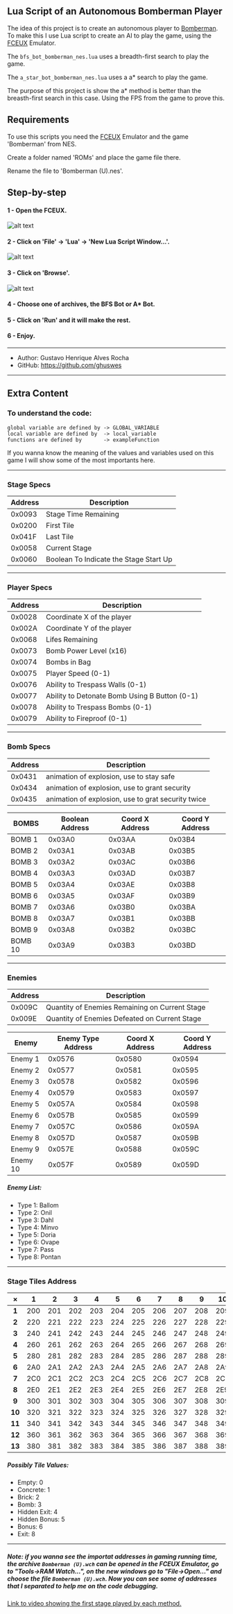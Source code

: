 ## Lua Script of an Autonomous Bomberman Player

The idea of this project is to create an autonomous player to [Bomberman](https://en.wikipedia.org/wiki/Bomberman_(1983_video_game)). To make this I use Lua script to create an AI to play the game, using the [FCEUX](https://fceux.com/web/home.html) Emulator.

The `bfs_bot_bomberman_nes.lua` uses a breadth-first search to play the game.

The `a_star_bot_bomberman_nes.lua` uses a a* search to play the game.

The purpose of this project is show the a* method is better than the breasth-first search in this case. Using the FPS from the game to prove this.

## Requirements

To use this scripts you need the [FCEUX](https://fceux.com/web/home.html) Emulator and the game 'Bomberman' from NES.

Create a folder named 'ROMs' and place the game file there.

Rename the file to 'Bomberman (U).nes'.

## Step-by-step

#### 1 - Open the FCEUX.

![alt text](FCEUX.png)

#### 2 - Click on 'File' -> 'Lua' -> 'New Lua Script Window...'.

![alt text](LuaScript.png)

#### 3 - Click on 'Browse'.

![alt text](BrowseScript.png)

#### 4 - Choose one of archives, the BFS Bot or A* Bot.

#### 5 - Click on 'Run' and it will make the rest.

#### 6 - Enjoy.

---

* Author: Gustavo Henrique Alves Rocha
* GitHub: https://github.com/ghuswes

---

## Extra Content

### To understand the code:
    global variable are defined by -> GLOBAL_VARIABLE
    local variable are defined by  -> local_variable
    functions are defined by       -> exampleFunction

If you wanna know the meaning of the values and variables used on this game I will show some of the most importants here.

---

### Stage Specs
| Address | Description |
|-|-|
| 0x0093 | Stage Time Remaining |
| 0x0200 | First Tile |
| 0x041F | Last Tile |
| 0x0058 | Current Stage |
| 0x0060 | Boolean To Indicate the Stage Start Up |

---

### Player Specs
| Address | Description |
|-|-|
| 0x0028 | Coordinate X of the player |
| 0x002A | Coordinate Y of the player |
| 0x0068 | Lifes Remaining |
| 0x0073 | Bomb Power Level (x16) |
| 0x0074 | Bombs in Bag |
| 0x0075 | Player Speed (0-1) |
| 0x0076 | Ability to Trespass Walls (0-1) |
| 0x0077 | Ability to Detonate Bomb Using B Button (0-1) |
| 0x0078 | Ability to Trespass Bombs (0-1) |
| 0x0079 | Ability to Fireproof (0-1) |

---

### Bomb Specs
| Address | Description |
|-|-|
| 0x0431 |  animation of explosion, use to stay safe |
| 0x0434 |  animation of explosion, use to grant security |
| 0x0435 |  animation of explosion, use to grat security twice |


| BOMBS | Boolean Address | Coord X Address | Coord Y Address |
|-------|----------------|---------|---------|
| BOMB 1 | 0x03A0 | 0x03AA | 0x03B4 |
| BOMB 2 | 0x03A1 | 0x03AB | 0x03B5 |
| BOMB 3 | 0x03A2 | 0x03AC | 0x03B6 |
| BOMB 4 | 0x03A3 | 0x03AD | 0x03B7 |
| BOMB 5 | 0x03A4 | 0x03AE | 0x03B8 |
| BOMB 6 | 0x03A5 | 0x03AF | 0x03B9 |
| BOMB 7 | 0x03A6 | 0x03B0 | 0x03BA |
| BOMB 8 | 0x03A7 | 0x03B1 | 0x03BB |
| BOMB 9 | 0x03A8 | 0x03B2 | 0x03BC |
| BOMB 10 | 0x03A9 | 0x03B3 | 0x03BD |


---

### Enemies
| Address | Description |
|-|-|
| 0x009C |  Quantity of Enemies Remaining on Current Stage |
| 0x009E |  Quantity of Enemies Defeated on Current Stage |

| Enemy | Enemy Type Address | Coord X Address | Coord Y Address |
|-|-|-|-|
| Enemy 1 | 0x0576 | 0x0580 | 0x0594 | 
| Enemy 2 | 0x0577 | 0x0581 | 0x0595 | 
| Enemy 3 | 0x0578 | 0x0582 | 0x0596 | 
| Enemy 4 | 0x0579 | 0x0583 | 0x0597 | 
| Enemy 5 | 0x057A | 0x0584 | 0x0598 | 
| Enemy 6 | 0x057B | 0x0585 | 0x0599 | 
| Enemy 7 | 0x057C | 0x0586 | 0x059A | 
| Enemy 8 | 0x057D | 0x0587 | 0x059B | 
| Enemy 9 | 0x057E | 0x0588 | 0x059C | 
| Enemy 10 | 0x057F | 0x0589 | 0x059D | 

##### Enemy List:
 * Type 1: Ballom
 * Type 2: Onil
 * Type 3: Dahl
 * Type 4: Minvo
 * Type 5: Doria
 * Type 6: Ovape
 * Type 7: Pass
 * Type 8: Pontan

---

### Stage Tiles Address
| × | 1 | 2 | 3 | 4 | 5 | 6 | 7 | 8 | 9 | 10 | 11 | 12 | 13 | 14 | 15 | 16 | 17 | 18 | 19 | 20 | 21 | 22 | 23 | 24 | 25 | 26 | 27 | 28 | 29 | 30 | 31 | 32 |
|:---:|-|-|-|-|-|-|-|-|-|-|-|-|-|-|-|-|-|-|-|-|-|-|-|-|-|-|-|-|-|-|-|-|
| **1** | 200 | 201 | 202 | 203 | 204 | 205 | 206 | 207 | 208 | 209 | 20A | 20B | 20C | 20D | 20E | 20F | 210 | 211 | 212 | 213 | 214 | 215 | 216 | 217 | 218 | 219 | 21A | 21B | 21C | 21D | 21E | 21F | 
|  **2** | 220 | 221 | 222 | 223 | 224 | 225 | 226 | 227 | 228 | 229 | 22A | 22B | 22C | 22D | 223 | 22F | 230 | 231 | 232 | 233 | 234 | 235 | 236 | 237 | 238 | 239 | 23A | 23B | 23C | 23D | 23E | 23F | 
|  **3** | 240 | 241 | 242 | 243 | 244 | 245 | 246 | 247 | 248 | 249 | 24A | 24B | 24C | 24D | 24E | 24F | 250 | 251 | 252 | 253 | 254 | 255 | 256 | 257 | 258 | 259 | 25A | 25B | 25C | 25D | 25E | 25F | 
|  **4** | 260 | 261 | 262 | 263 | 264 | 265 | 266 | 267 | 268 | 269 | 26A | 26B | 26C | 26D | 26E | 26F | 270 | 271 | 272 | 273 | 274 | 275 | 276 | 277 | 278 | 279 | 27A | 27B | 27C | 27D | 27E | 27F | 
|  **5** | 280 | 281 | 282 | 283 | 284 | 285 | 286 | 287 | 288 | 289 | 28A | 28B | 28C | 28D | 28E | 28F | 290 | 291 | 292 | 293 | 294 | 295 | 296 | 297 | 298 | 299 | 29A | 29B | 29C | 29D | 29E | 29F | 
|  **6** | 2A0 | 2A1 | 2A2 | 2A3 | 2A4 | 2A5 | 2A6 | 2A7 | 2A8 | 2A9 | 2AA | 2AB | 2AC | 2AD | 2AE | 2AF | 2B0 | 2B1 | 2B2 | 2B3 | 2B4 | 2B5 | 2B6 | 2B7 | 2B8 | 2B9 | 2BA | 2BB | 2BC | 2BD | 2BE | 2BF | 
|  **7** | 2C0 | 2C1 | 2C2 | 2C3 | 2C4 | 2C5 | 2C6 | 2C7 | 2C8 | 2C9 | 2CA | 2CB | 2CC | 2CD | 2CE | 2CF | 2D0 | 2D1 | 2D2 | 2D3 | 2D4 | 2D5 | 2D6 | 2D7 | 2D8 | 2D9 | 2DA | 2DB | 2DC | 2DD | 2DE | 2DF | 
|  **8** | 2E0 | 2E1 | 2E2 | 2E3 | 2E4 | 2E5 | 2E6 | 2E7 | 2E8 | 2E9 | 2EA | 2EB | 2EC | 2ED | 2EE | 2EF | 2F0 | 2F1 | 2F2 | 2F3 | 2F4 | 2F5 | 2F6 | 2F7 | 2F8 | 2F9 | 2FA | 2FB | 2FC | 2FD | 2FE | 2FF | 
|  **9** | 300 | 301 | 302 | 303 | 304 | 305 | 306 | 307 | 308 | 309 | 30A | 30B | 30C | 30D | 30E | 30F | 310 | 311 | 312 | 313 | 314 | 315 | 316 | 317 | 318 | 319 | 31A | 31B | 31C | 31D | 31E | 31F | 
|  **10** | 320 | 321 | 322 | 323 | 324 | 325 | 326 | 327 | 328 | 329 | 32A | 32B | 32C | 32D | 32E | 32F | 330 | 331 | 332 | 333 | 334 | 335 | 336 | 337 | 338 | 339 | 33A | 33B | 33C | 33D | 33E | 33F | 
| **11** | 340 | 341 | 342 | 343 | 344 | 345 | 346 | 347 | 348 | 349 | 34A | 34B | 34C | 34D | 34E | 34F | 350 | 351 | 352 | 353 | 354 | 355 | 356 | 357 | 358 | 359 | 35A | 35B | 35C | 35D | 35E | 35F | 
|  **12** | 360 | 361 | 362 | 363 | 364 | 365 | 366 | 367 | 368 | 369 | 36A | 36B | 36C | 36D | 36E | 36F | 370 | 371 | 372 | 373 | 374 | 375 | 376 | 377 | 378 | 379 | 37A | 37B | 37C | 37D | 37E | 37F | 
|  **13** | 380 | 381 | 382 | 383 | 384 | 385 | 386 | 387 | 388 | 389 | 38A | 38B | 38C | 38D | 38E | 38F | 390 | 391 | 392 | 393 | 394 | 395 | 396 | 397 | 398 | 399 | 39A | 39B | 39C | 39D | 39E | 39F | 


##### Possibly Tile Values:
* Empty: 0
* Concrete: 1
* Brick: 2
* Bomb: 3
* Hidden Exit: 4
* Hidden Bonus: 5
* Bonus: 6
* Exit: 8

---

##### Note: if you wanna see the importat addresses in gaming running time, the archive `Bomberman (U).wch` can be opened in the FCEUX Emulator, go to "Tools->RAM Watch...", on the new windows go to "File->Open..." and choose the file `Bomberman (U).wch`. Now you can see some of addresses that I separated to help me on the code debugging.

[Link to video showing the first stage played by each method.](https://youtu.be/y2MwHsKfFTY)
